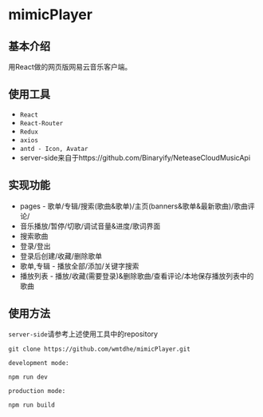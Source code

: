 # mimicPlayer
## 基本介绍
用React做的网页版网易云音乐客户端。
## 使用工具
* <code>React</code>
* <code>React-Router</code>
* <code>Redux</code>
* <code>axios</code>
* <code>antd - Icon, Avatar</code>
* server-side来自于https://github.com/Binaryify/NeteaseCloudMusicApi
## 实现功能
* pages - 歌单/专辑/搜索(歌曲&歌单)/主页(banners&歌单&最新歌曲)/歌曲评论/
* 音乐播放/暂停/切歌/调试音量&进度/歌词界面
* 搜索歌曲
* 登录/登出
* 登录后创建/收藏/删除歌单
* 歌单,专辑 - 播放全部/添加/关键字搜索
* 播放列表 - 播放/收藏(需要登录)&删除歌曲/查看评论/本地保存播放列表中的歌曲
## 使用方法
<code>server-side</code>请参考上述使用工具中的repository
```
git clone https://github.com/wmtdhe/mimicPlayer.git

development mode: 

npm run dev

production mode:

npm run build
```
